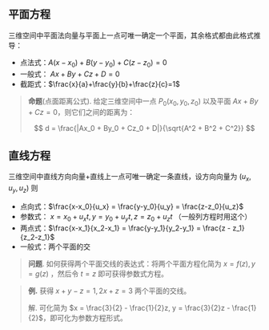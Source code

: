 
## 平面方程

三维空间中平面法向量与平面上一点可唯一确定一个平面，其余格式都由此格式推导：

- 点法式：$A(x-x_0) + B(y-y_0)+C(z-z_0) = 0$
- 一般式： $Ax+By+Cz+D=0$
- 截距式：$\frac{x}{a}+\frac{y}{b}+\frac{z}{c}=1$

> **命题**(点面距离公式). 给定三维空间中一点 $P_0(x_0,y_0,z_0)$ 以及平面 $Ax + By + Cz = 0$，则它们之间的距离为：
>
> $$ d = \frac{|Ax_0 + By_0 + Cz_0 + D|}{\sqrt{A^2 + B^2 + C^2}} $$

## 直线方程

三维空间中直线方向向量+直线上一点可唯一确定一条直线，设方向向量为 $(u_x,u_y,u_z)$ 则

- 点向式：$\frac{x-x_0}{u_x} = \frac{y-y_0}{u_y} = \frac{z-z_0}{u_z}$
- 参数式： $x = x_0 + u_xt, y = y_0 + u_yt, z = z_0 + u_zt$ （一般列方程时用这个）
- 两点式：$\frac{x-x_1}{x_2-x_1} = \frac{y-y_1}{y_2-y_1} = \frac{z - z_1}{z_2-z_1}$
- 一般式：两个平面的交

> **问题**. 如何获得两个平面交线的表达式：将两个平面方程化简为 $x = f(z), y = g(z)$ ，然后令 $t = z$ 即可获得参数式方程。

> **例.** 获得 $x +y - z = 1, 2x + z = 3$ 两个平面的交线。
>
> 解. 可化简为 $x = \frac{3}{2} - \frac{1}{2}z, y = \frac{3}{2}z - \frac{1}{2}$，即可化为参数方程形式。

